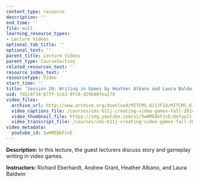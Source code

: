 ```yaml
---
content_type: resource
description: ''
end_time: ''
file: null
learning_resource_types:
- Lecture Videos
optional_tab_title: ''
optional_text: ''
parent_title: Lecture Videos
parent_type: CourseSection
related_resources_text: ''
resource_index_text: ''
resourcetype: Video
start_time: ''
title: 'Session 20: Writing in Games by Heather Albano and Laura Baldwin'
uid: 7d2c8f34-b77f-1c63-9fc8-d29b06fea174
video_files:
  archive_url: http://www.archive.org/download/MITCMS.611JF14/MITCMS_611JF14_lec20_300k.mp4
  video_captions_file: /courses/cms-611j-creating-video-games-fall-2014/1928f594daa95a11a6cc915d2e47c6f2_5wHMEQkFzvE.vtt
  video_thumbnail_file: https://img.youtube.com/vi/5wHMEQkFzvE/default.jpg
  video_transcript_file: /courses/cms-611j-creating-video-games-fall-2014/5745c4f1210b0c3a59b7fbae590fab89_5wHMEQkFzvE.pdf
video_metadata:
  youtube_id: 5wHMEQkFzvE
---
```


**Description:** In this lecture, the guest lecturers discuss story and gameplay writing in video games.

**Instructors:** Richard Eberhardt, Andrew Grant, Heather Albano, and Laura Baldwin